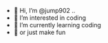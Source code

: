 - 👋 Hi, I’m @jump902 ..
- 👀 I’m interested in coding 
- 🌱 I’m currently learning coding 
- 🌱 or just make fun 

<!---
jump902/jump902 is a ✨ special ✨ repository because its `README.md` (this file) appears on your GitHub profile.
You can click the Preview link to take a look at your changes.
--->

